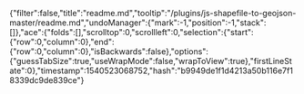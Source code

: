 {"filter":false,"title":"readme.md","tooltip":"/plugins/js-shapefile-to-geojson-master/readme.md","undoManager":{"mark":-1,"position":-1,"stack":[]},"ace":{"folds":[],"scrolltop":0,"scrollleft":0,"selection":{"start":{"row":0,"column":0},"end":{"row":0,"column":0},"isBackwards":false},"options":{"guessTabSize":true,"useWrapMode":false,"wrapToView":true},"firstLineState":0},"timestamp":1540523068752,"hash":"b9949de1f1d4213a50b116e7f18339dc9de839ce"}